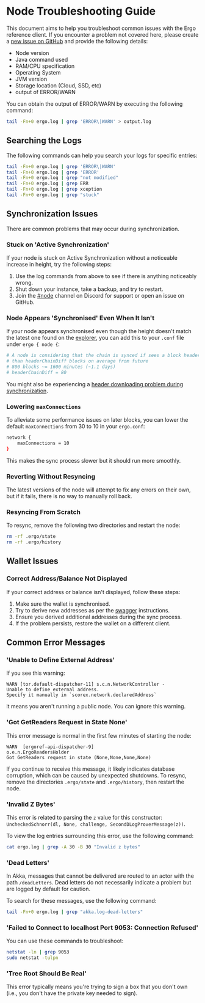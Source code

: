 #  Node Troubleshooting Guide

This document aims to help you troubleshoot common issues with the Ergo reference client. If you encounter a problem not covered here, please create a [new issue on GitHub](https://github.com/ergoplatform/ergo/issues/new/choose) and provide the following details:

- Node version
- Java command used
- RAM/CPU specification
- Operating System
- JVM version
- Storage location (Cloud, SSD, etc)
- output of ERROR/WARN

You can obtain the output of ERROR/WARN by executing the following command:

```bash
tail -Fn+0 ergo.log | grep 'ERROR\|WARN' > output.log
```

## Searching the Logs

The following commands can help you search your logs for specific entries:

```bash
tail -Fn+0 ergo.log | grep 'ERROR\|WARN'
tail -Fn+0 ergo.log | grep 'ERROR'
tail -Fn+0 ergo.log | grep "not modified"
tail -Fn+0 ergo.log | grep ERR
tail -Fn+0 ergo.log | grep xception
tail -Fn+0 ergo.log | grep "stuck"
```

## Synchronization Issues

There are common problems that may occur during synchronization.

### Stuck on 'Active Synchronization'

If your node is stuck on Active Synchronization without a noticeable increase in height, try the following steps:

1. Use the log commands from above to see if there is anything noticeably wrong.
2. Shut down your instance, take a backup, and try to restart.
3. Join the [#node](https://discord.gg/jjRP2uNAv5) channel on Discord for support or open an issue on GitHub.

### Node Appears 'Synchronised' Even When It Isn't

If your node appears synchronised even though the height doesn't match the latest one found on the [explorer](https://explorer.ergoplatform.com/), you can add this to your `.conf` file under `ergo { node {`:

```conf
# A node is considering that the chain is synced if sees a block header with timestamp no more
# than headerChainDiff blocks on average from future
# 800 blocks ~= 1600 minutes (~1.1 days)
# headerChainDiff = 80
```

You might also be experiencing a [header downloading problem during synchronization](https://github.com/ergoplatform/ergo/issues/1657).

### Lowering `maxConnections` 

To alleviate some performance issues on later blocks, you can lower the default `maxConnections` from 30 to 10 in your `ergo.conf`:

```bash
network {
    maxConnections = 10
}
```

This makes the sync process slower but it should run more smoothly.

### Reverting Without Resyncing

The latest versions of the node will attempt to fix any errors on their own, but if it fails, there is no way to manually roll back.

### Resyncing From Scratch

To resync, remove the following two directories and restart the node:

```bash
rm -rf .ergo/state
rm -rf .ergo/history
```

## Wallet Issues

### Correct Address/Balance Not Displayed

If your correct address or balance isn't displayed, follow these steps:

1. Make sure the wallet is synchronised.
2. Try to derive new addresses as per the [swagger](swagger.md) instructions.
3. Ensure you derived additional addresses during the sync process.
4. If the problem persists, restore the wallet on a different client.

## Common Error Messages

### 'Unable to Define External Address'

If you see this warning:

```
WARN [tor.default-dispatcher-11] s.c.n.NetworkController - 
Unable to define external address.
Specify it manually in `scorex.network.declaredAddress`
```

it means you aren't running a public node. You can ignore this warning.

### 'Got GetReaders Request in State None'

This error message is normal in the first few minutes of starting the node:

```
WARN  [ergoref-api-dispatcher-9] 
o.e.n.ErgoReadersHolder 
Got GetReaders request in state (None,None,None,None)
```

If you continue to receive this message, it likely indicates database corruption, which can be caused by unexpected shutdowns. To resync, remove the directories `.ergo/state` and `.ergo/history`, then restart the node.

### 'Invalid Z Bytes'

This error is related to parsing the `z` value for this constructor: `UncheckedSchnorr(dl, None, challenge, SecondDLogProverMessage(z))`.

To view the log entries surrounding this error, use the following command:

```bash
cat ergo.log | grep -A 30 -B 30 "Invalid z bytes"
```

### 'Dead Letters'

In Akka, messages that cannot be delivered are routed to an actor with the path `/deadLetters`. Dead letters do not necessarily indicate a problem but are logged by default for caution.

To search for these messages, use the following command:

```bash
tail -Fn+0 ergo.log | grep "akka.log-dead-letters"
```

### 'Failed to Connect to localhost Port 9053: Connection Refused'

You can use these commands to troubleshoot:

```bash
netstat -ln | grep 9053
sudo netstat -tulpn
```

### 'Tree Root Should Be Real'

This error typically means you're trying to sign a box that you don't own (i.e., you don't have the private key needed to sign).